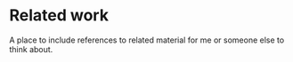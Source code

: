 # Related work

A place to include references to related material for me or someone else to think about.
